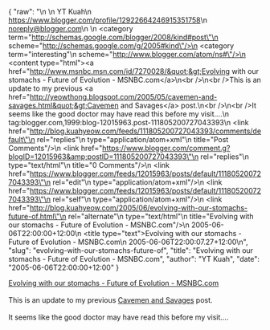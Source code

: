 {
  "raw": "<entry>\n  <author>\n    <name>YT Kuah</name>\n    <uri>https://www.blogger.com/profile/12922664246915351758</uri>\n    <email>noreply@blogger.com</email>\n  </author>\n  <category term=\"http://schemas.google.com/blogger/2008/kind#post\"\n    scheme=\"http://schemas.google.com/g/2005#kind\"/>\n  <category term=\"interesting\"\n    scheme=\"http://www.blogger.com/atom/ns#\"/>\n  <content type=\"html\">&lt;a href=&quot;http://www.msnbc.msn.com/id/7270028/&quot;&gt;Evolving with our stomachs - Future of Evolution - MSNBC.com&lt;/a&gt;\n&lt;br /&gt;\n&lt;br /&gt;This is an update to my previous &lt;a href=&quot;http://yeowthong.blogspot.com/2005/05/cavemen-and-savages.html&quot;&gt;Cavemen and Savages&lt;/a&gt; post.\n&lt;br /&gt;\n&lt;br /&gt;It seems like the good doctor may have read this before my visit....</content>\n  <id>tag:blogger.com,1999:blog-12015963.post-111805200727043393</id>\n  <link href=\"http://blog.kuahyeow.com/feeds/111805200727043393/comments/default\"\n    rel=\"replies\"\n    type=\"application/atom+xml\"\n    title=\"Post Comments\"/>\n  <link href=\"https://www.blogger.com/comment.g?blogID=12015963&amp;postID=111805200727043393\"\n    rel=\"replies\"\n    type=\"text/html\"\n    title=\"0 Comments\"/>\n  <link href=\"https://www.blogger.com/feeds/12015963/posts/default/111805200727043393\"\n    rel=\"edit\"\n    type=\"application/atom+xml\"/>\n  <link href=\"https://www.blogger.com/feeds/12015963/posts/default/111805200727043393\"\n    rel=\"self\"\n    type=\"application/atom+xml\"/>\n  <link href=\"http://blog.kuahyeow.com/2005/06/evolving-with-our-stomachs-future-of.html\"\n    rel=\"alternate\"\n    type=\"text/html\"\n    title=\"Evolving with our stomachs - Future of Evolution - MSNBC.com\"/>\n  <published>2005-06-06T22:00:00+12:00</published>\n  <title type=\"text\">Evolving with our stomachs - Future of Evolution - MSNBC.com</title>\n  <updated>2005-06-06T22:00:07.27+12:00</updated>\n</entry>",
  "slug": "evolving-with-our-stomachs-future-of",
  "title": "Evolving with our stomachs - Future of Evolution - MSNBC.com",
  "author": "YT Kuah",
  "date": "2005-06-06T22:00:00+12:00"
}

<a href="http://www.msnbc.msn.com/id/7270028/">Evolving with our stomachs - Future of Evolution - MSNBC.com</a>
<br />
<br />This is an update to my previous <a href="http://yeowthong.blogspot.com/2005/05/cavemen-and-savages.html">Cavemen and Savages</a> post.
<br />
<br />It seems like the good doctor may have read this before my visit....